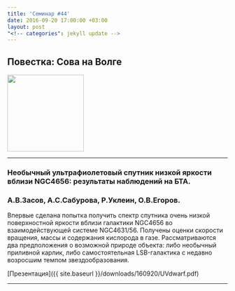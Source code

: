 ```yaml
---
title: 'Семинар #44'
date: 2016-09-20 17:00:00 +03:00
layout: post
"<!-- categories": jekyll update -->
---
```


## Повестка: Сова на Волге 
<!-- ![Семинар отдела внегалактической астрономии](/downloads/sova.jpg =250x "Семинар отдела внегалактической астрономии") -->
<img style="float: inline; width: 175px;" src="{{ site.baseurl  }}/downloads/sova.jpg ">

***

### Необычный ультрафиолетовый спутник низкой яркости вблизи NGC4656: результаты наблюдений на БТА.

### **А.В.Засов**, А.С.Сабурова, Р.Уклеин, О.В.Егоров. 

Впервые сделана попытка получить спектр спутника очень низкой поверхностной
яркости вблизи галактики NGC4656 во взаимодействующей системе NGC4631/56.
Получены оценки скорости вращения, массы и содержания кислорода в газе.
Рассматриваются два предположения о возможной природе объекта: либо необычный
приливной карлик, либо самостоятельная LSB-галактика с недавно возросшим
темпом звездообразования.

[Презентация]({{ site.baseurl  }}/downloads/160920/UVdwarf.pdf)

***